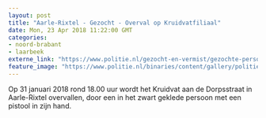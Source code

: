 ```yaml
---
layout: post
title: "Aarle-Rixtel - Gezocht - Overval op Kruidvatfiliaal"
date: Mon, 23 Apr 2018 11:22:00 GMT
categories: 
- noord-brabant 
- laarbeek 
externe_link: "https://www.politie.nl/gezocht-en-vermist/gezochte-personen/2018/april/09-overval-op-kruidvatfiliaal.html"
feature_image: "https://www.politie.nl/binaries/content/gallery/politie/gezocht/verdachten/2018/april/09-ob/bb_180423/20180423-reco-aarle-rixtel.jpg"
---
```


Op 31 januari 2018 rond 18.00 uur wordt het Kruidvat aan de Dorpsstraat in Aarle-Rixtel overvallen, door een in het zwart geklede persoon met een pistool in zijn hand.
